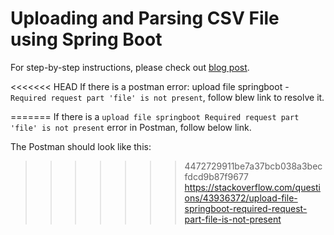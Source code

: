 # Uploading and Parsing CSV File using Spring Boot

For step-by-step instructions, please check out [blog post](https://attacomsian.com/blog/spring-boot-upload-parse-csv-file).

<<<<<<< HEAD
If there is a postman error: upload file springboot - `Required request part 'file' is not present`, follow blew link to resolve it. 

=======
If there is a `upload file springboot Required request part 'file' is not present` error in Postman, follow below link.

The Postman should look like this:
>>>>>>> 4472729911be7a37bcb038a3becfdcd9b87f9677
https://stackoverflow.com/questions/43936372/upload-file-springboot-required-request-part-file-is-not-present